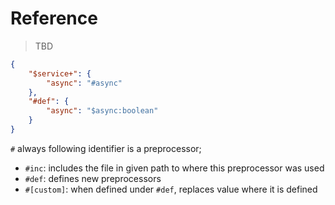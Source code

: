 # Reference

> TBD

```json
{
    "$service+": {
        "async": "#async"
    },
    "#def": {
        "async": "$async:boolean"
    }
}
```

`#` always following identifier is a preprocessor;

- `#inc`: includes the file in given path to where this preprocessor was used
- `#def`: defines new preprocessors
- `#[custom]`: when defined under `#def`, replaces value where it is defined
